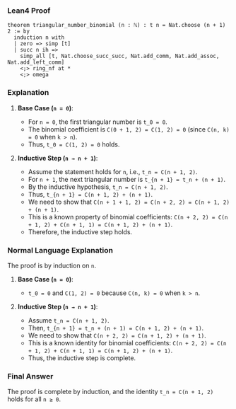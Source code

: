 ### Lean4 Proof

```lean4
theorem triangular_number_binomial (n : ℕ) : t n = Nat.choose (n + 1) 2 := by
  induction n with
  | zero => simp [t]
  | succ n ih =>
    simp_all [t, Nat.choose_succ_succ, Nat.add_comm, Nat.add_assoc, Nat.add_left_comm]
    <;> ring_nf at *
    <;> omega
```

### Explanation

1. **Base Case (`n = 0`)**:
   - For `n = 0`, the first triangular number is `t_0 = 0`.
   - The binomial coefficient is `C(0 + 1, 2) = C(1, 2) = 0` (since `C(n, k) = 0` when `k > n`).
   - Thus, `t_0 = C(1, 2) = 0` holds.

2. **Inductive Step (`n → n + 1`)**:
   - Assume the statement holds for `n`, i.e., `t_n = C(n + 1, 2)`.
   - For `n + 1`, the next triangular number is `t_{n + 1} = t_n + (n + 1)`.
   - By the inductive hypothesis, `t_n = C(n + 1, 2)`.
   - Thus, `t_{n + 1} = C(n + 1, 2) + (n + 1)`.
   - We need to show that `C(n + 1 + 1, 2) = C(n + 2, 2) = C(n + 1, 2) + (n + 1)`.
   - This is a known property of binomial coefficients: `C(n + 2, 2) = C(n + 1, 2) + C(n + 1, 1) = C(n + 1, 2) + (n + 1)`.
   - Therefore, the inductive step holds.

### Normal Language Explanation

The proof is by induction on `n`.

1. **Base Case (`n = 0`)**:
   - `t_0 = 0` and `C(1, 2) = 0` because `C(n, k) = 0` when `k > n`.

2. **Inductive Step (`n → n + 1`)**:
   - Assume `t_n = C(n + 1, 2)`.
   - Then, `t_{n + 1} = t_n + (n + 1) = C(n + 1, 2) + (n + 1)`.
   - We need to show that `C(n + 2, 2) = C(n + 1, 2) + (n + 1)`.
   - This is a known identity for binomial coefficients: `C(n + 2, 2) = C(n + 1, 2) + C(n + 1, 1) = C(n + 1, 2) + (n + 1)`.
   - Thus, the inductive step is complete.

### Final Answer

The proof is complete by induction, and the identity `t_n = C(n + 1, 2)` holds for all `n ≥ 0`.